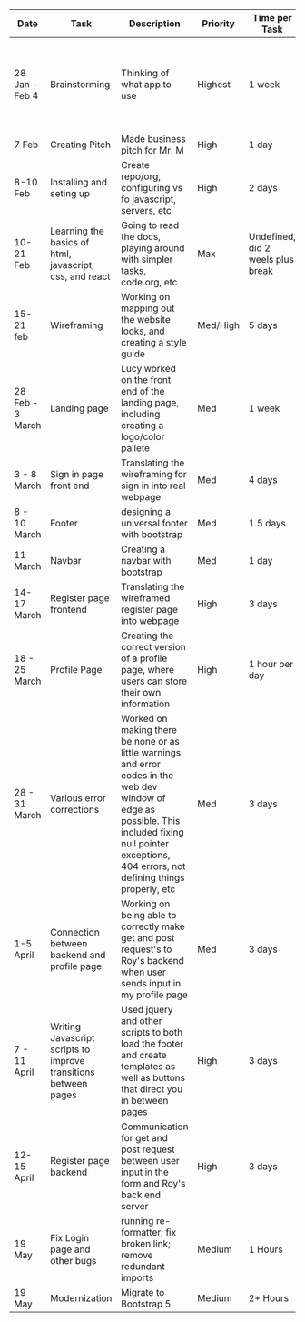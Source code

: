 | Date             | Task                                                            | Description                                                                                                                                                                                                 | Priority | Time per Task                     | Progress          | Comment                                                                             |
|------------------|-----------------------------------------------------------------|-------------------------------------------------------------------------------------------------------------------------------------------------------------------------------------------------------------|----------|-----------------------------------|-------------------|-------------------------------------------------------------------------------------|
| 28 Jan - Feb 4   | Brainstorming                                                   | Thinking of what app to use                                                                                                                                                                                 | Highest  | 1 week                            | Completed         | Decided to make an improved version of when2meet, to make scheduling easier         |
| 7 Feb            | Creating Pitch                                                  | Made business pitch for Mr. M                                                                                                                                                                               | High     | 1 day                             | Done              | Got approved                                                                        |
| 8-10 Feb         | Installing and seting up                                        | Create repo/org, configuring vs fo javascript, servers, etc                                                                                                                                                 | High     | 2 days                            | Done              | Issue with bsd blocking jquery                                                      |
| 10-21 Feb        | Learning the basics of html, javascript, css, and react         | Going to read the docs, playing around with simpler tasks, code.org, etc                                                                                                                                    | Max      | Undefined, did 2 weels plus break | Work in progress  | Only Alex knew javascript well. Abdaoned react because it was too hard.             |
| 15-21 feb        | Wireframing                                                     | Working on mapping out the website looks, and creating a style guide                                                                                                                                        | Med/High | 5 days                            | Done              | On team onenote                                                                     |
| 28 Feb - 3 March | Landing page                                                    | Lucy worked on the front end of the landing page, including creating a logo/color pallete                                                                                                                   | Med      | 1 week                            | Mainky done       | Cannot set background image with css or html                                        |
| 3 - 8 March      | Sign in page front end                                          | Translating the wireframing for sign in into real webpage                                                                                                                                                   | Med      | 4 days                            | Mainly done       | Same issue of background iaamge not working                                         |
| 8 - 10 March     | Footer                                                          | designing a universal footer with bootstrap                                                                                                                                                                 | Med      | 1.5 days                          | Done              | Scaling issue                                                                       |
| 11 March         | Navbar                                                          | Creating a  navbar with bootstrap                                                                                                                                                                           | Med      | 1 day                             | Done              | Need to make a new logo                                                             |
| 14-17 March      | Register page frontend                                          | Translating the wireframed register page into webpage                                                                                                                                                       | High     | 3 days                            | Done              | Need to fix font so more uniform                                                    |
| 18 - 25 March    | Profile Page                                                    | Creating the correct version of a profile page, where users can store their own information                                                                                                                 | High     | 1 hour per day                    | Still in progress | How to update elements?                                                             |
| 28 - 31 March    | Various error corrections                                       | Worked on making there be none or as little warnings and error codes in the web dev window of edge as possible. This included fixing null pointer exceptions, 404 errors, not defining things properly, etc | Med      | 3 days                            | Done, but ongoing | Cant figure out warning Query.Deferred exception:, but website is still functional? |
| 1-5 April        | Connection between backend and profile page                     | Working on being able to correctly make get and post request's to Roy's backend when user sends input in my profile page                                                                                    | Med      | 3 days                            | Done              | Issue with jquery loading still. See above                                          |
| 7 - 11 April     | Writing Javascript scripts to improve transitions between pages | Used jquery and other scripts to both load the footer and create templates as well as buttons that direct you in between pages                                                                              | High     | 3 days                            | Done              | Issues with the button from login that takes you to home page                       |
| 12-15 April      | Register page backend                                           | Communication for get and post request between user input in the form and Roy's back end server                                                                                                             | High     | 3 days                            | Mainly done       | Issues with posting                                                                 |
| 19 May           | Fix Login page and other bugs                                   | running re-formatter; fix broken link; remove redundant imports                                                                                                                                             | Medium   | 1 Hours                           | Finished          | Although no significant change visually                                             |
| 19 May           | Modernization                                                   | Migrate to Bootstrap 5                                                                                                                                                                                      | Medium   | 2+ Hours                          | Started           |                                                                                     |
